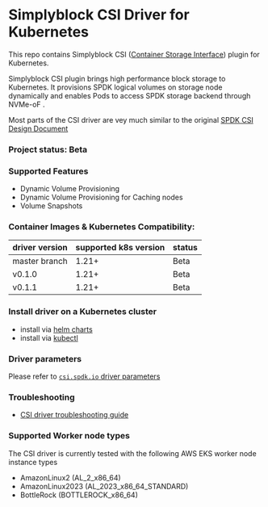 # Simplyblock CSI Driver for Kubernetes

This repo contains Simplyblock CSI ([Container Storage Interface](https://github.com/container-storage-interface/))
plugin for Kubernetes.

Simplyblock CSI plugin brings high performance block storage to Kubernetes. It provisions SPDK logical volumes on storage node dynamically and enables Pods to access SPDK storage backend through NVMe-oF .

Most parts of the CSI driver are vey much similar to the original [SPDK CSI Design Document](https://docs.google.com/document/d/1aLi6SkNBp__wjG7YkrZu7DdhoftAquZiWiIOMy3hskY/)

### Project status: Beta

### Supported Features
- Dynamic Volume Provisioning
- Dynamic Volume Provisioning for Caching nodes
- Volume Snapshots

### Container Images & Kubernetes Compatibility:
| driver version | supported k8s version | status |
| -------------- | --------------------- | ------ |
| master branch  | 1.21+                 | Beta   |
| v0.1.0         | 1.21+                 | Beta   |
| v0.1.1         | 1.21+                 | Beta   |

### Install driver on a Kubernetes cluster
 - install via [helm charts](./charts)
 - install via [kubectl](./docs/install-simplyblock-csi-driver.md)

### Driver parameters
Please refer to [`csi.spdk.io` driver parameters](./charts/README.md#driver-parameters)

### Troubleshooting
 - [CSI driver troubleshooting guide](./docs/csi-debug.md)

### Supported Worker node types

The CSI driver is currently tested with the following AWS EKS worker node instance types
* AmazonLinux2 (AL_2_x86_64)
* AmazonLinux2023 (AL_2023_x86_64_STANDARD)
* BottleRock (BOTTLEROCK_x86_64)
